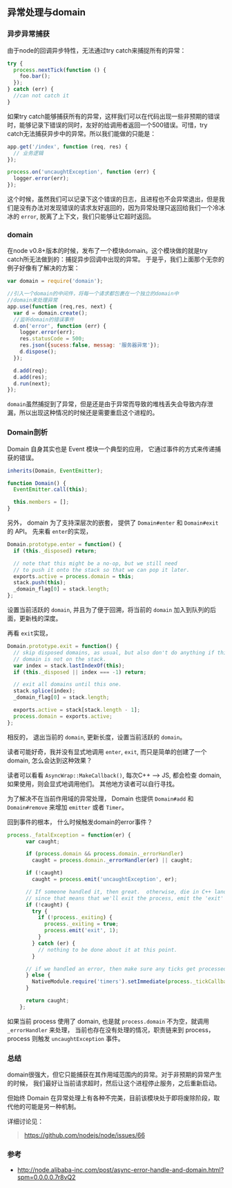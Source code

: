 
## 异常处理与domain

### 异步异常捕获
由于node的回调异步特性，无法通过try catch来捕捉所有的异常：
```js
try {
  process.nextTick(function () {
    foo.bar();
  });
} catch (err) {
  //can not catch it
}
```
如果try catch能够捕获所有的异常，这样我们可以在代码出现一些非预期的错误时，能够记录下错误的同时，友好的给调用者返回一个500错误。可惜，try catch无法捕获异步中的异常。所以我们能做的只能是：
```js
app.get('/index', function (req, res) {
  // 业务逻辑  
});

process.on('uncaughtException', function (err) {
  logger.error(err);
});
```

这个时候，虽然我们可以记录下这个错误的日志，且进程也不会异常退出，但是我们是没有办法对发现错误的请求友好返回的，因为异常处理只返回给我们一个冷冰冰的 `error`, 脱离了上下文，我们只能够让它超时返回。

### domain
在node v0.8+版本的时候，发布了一个模块domain。这个模块做的就是try catch所无法做到的：捕捉异步回调中出现的异常。 于是乎，我们上面那个无奈的例子好像有了解决的方案：
```js
var domain = require('domain');

//引入一个domain的中间件，将每一个请求都包裹在一个独立的domain中
//domain来处理异常
app.use(function (req,res, next) {
  var d = domain.create();
  //监听domain的错误事件
  d.on('error', function (err) {
    logger.error(err);
    res.statusCode = 500;
    res.json({sucess:false, messag: '服务器异常'});
    d.dispose();
  });

  d.add(req);
  d.add(res);
  d.run(next);
});
```
`domain`虽然捕捉到了异常，但是还是由于异常而导致的堆栈丢失会导致内存泄漏，所以出现这种情况的时候还是需要重启这个进程的。

### Domain剖析
Domain 自身其实也是 Event 模块一个典型的应用， 它通过事件的方式来传递捕获的错误。

```js
inherits(Domain, EventEmitter);

function Domain() {
  EventEmitter.call(this);

  this.members = [];
}
```

另外， domain 为了支持深层次的嵌套， 提供了 `Domain#enter` 和 `Domain#exit` 的 API。
先来看 `enter`的实现，
```js
Domain.prototype.enter = function() {
  if (this._disposed) return;

  // note that this might be a no-op, but we still need
  // to push it onto the stack so that we can pop it later.
  exports.active = process.domain = this;
  stack.push(this);
  _domain_flag[0] = stack.length;
};
```
设置当前活跃的 `domain`, 并且为了便于回溯，将当前的 `domain` 加入到队列的后面，更新栈的深度。

再看 `exit`实现，
```js
Domain.prototype.exit = function() {
  // skip disposed domains, as usual, but also don't do anything if this
  // domain is not on the stack.
  var index = stack.lastIndexOf(this);
  if (this._disposed || index === -1) return;

  // exit all domains until this one.
  stack.splice(index);
  _domain_flag[0] = stack.length;

  exports.active = stack[stack.length - 1];
  process.domain = exports.active;
};
```
相反的， 退出当前的 `domain`, 更新长度，设置当前活跃的 `domain`。

读者可能好奇，我并没有显式地调用 `enter`, `exit`, 而只是简单的创建了一个 domain, 怎么会达到这种效果？

读者可以看看 `AsyncWrap::MakeCallback()`, 每次C++ --> JS, 都会检查 domain, 如果使用，则会显式地调用他们。
其他地方读者可以自行寻找。

为了解决不在当前作用域的异常处理， Domain 也提供 `Domain#add` 和 `Domain#remove` 来增加 `emitter` 或者
`Timer`。


回到事件的根本， 什么时候触发domain的error事件？
```js
process._fatalException = function(er) {
      var caught;

      if (process.domain && process.domain._errorHandler)
        caught = process.domain._errorHandler(er) || caught;

      if (!caught)
        caught = process.emit('uncaughtException', er);

      // If someone handled it, then great.  otherwise, die in C++ land
      // since that means that we'll exit the process, emit the 'exit' event
      if (!caught) {
        try {
          if (!process._exiting) {
            process._exiting = true;
            process.emit('exit', 1);
          }
        } catch (er) {
          // nothing to be done about it at this point.
        }

      // if we handled an error, then make sure any ticks get processed
      } else {
        NativeModule.require('timers').setImmediate(process._tickCallback);
      }

      return caught;
    };
```

如果当前 process 使用了 domain, 也是就 `process.domain` 不为空，就调用 `_errorHandler` 来处理，
当前也存在没有处理的情况，职责链来到 process， process 则触发 `uncaughtException` 事件。
 

### 总结
domain很强大，但它只能捕获在其作用域范围内的异常。对于非预期的异常产生的时候， 我们最好让当前请求超时，然后让这个进程停止服务，之后重新启动。

但始终 Domain 在异常处理上有各种不完美，目前该模块处于即将废除阶段，取代他的可能是另一种机制。

详细讨论见：
> https://github.com/nodejs/node/issues/66

### 参考
* http://node.alibaba-inc.com/post/async-error-handle-and-domain.html?spm=0.0.0.0.7r8vQ2

